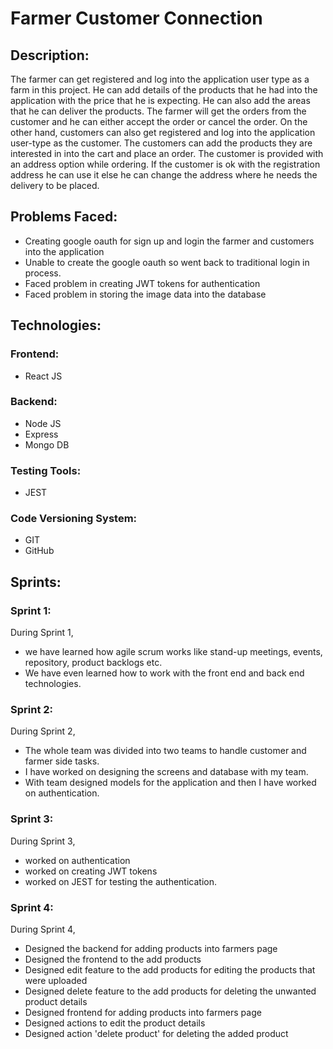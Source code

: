 # Farmer Customer Connection
## Description:
The farmer can get registered and log into the application user type as a farm in this project. He can add details of the products that he had into the application with the price that he is expecting. He can also add the areas that he can deliver the products. The farmer will get the orders from the customer and he can either accept the order or cancel the order. 
	On the other hand, customers can also get registered and log into the application user-type as the customer. The customers can add the products they are interested in into the cart and place an order. The customer is provided with an address option while ordering. If the customer is ok with the registration address he can use it else he can change the address where he needs the delivery to be placed.
## Problems Faced:
- Creating google oauth for sign up and login the farmer and customers into the application
- Unable to create the google oauth so went back to traditional login in process.
- Faced problem in creating JWT tokens for authentication
- Faced problem in storing the image data into the database
## Technologies:
### Frontend:
- React JS
### Backend:
- Node JS 
- Express 
- Mongo DB
### Testing Tools:
- JEST
### Code Versioning System:
- GIT 
- GitHub
## Sprints:
### Sprint 1:
During Sprint 1, 
- we have learned how agile scrum works like stand-up meetings, events, repository, product backlogs etc. 
- We have even learned how to work with the front end and back end technologies.

### Sprint 2:
During Sprint 2, 
- The whole team was divided into two teams to handle customer and farmer side tasks. 
- I have worked on designing the screens and database with my team. 
- With team designed models for the application and then I have worked on authentication.
### Sprint 3:
During Sprint 3, 
- worked on authentication 
- worked on creating JWT tokens
- worked on JEST for testing the authentication.
### Sprint 4:
During Sprint 4,
- Designed the backend for adding products into farmers page
- Designed the frontend to the add products
- Designed edit feature to the add products for editing the products that were uploaded
- Designed delete feature to the add products for deleting the unwanted product details
- Designed frontend for adding products into farmers page
- Designed actions to edit the product details
- Designed action 'delete product' for deleting the added product
